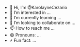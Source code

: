 - 👋 Hi, I’m @KarolayneCezario
- 👀 I’m interested in ...
- 🌱 I’m currently learning ...
- 💞️ I’m looking to collaborate on ...
- 📫 How to reach me ...
- 😄 Pronouns: ...
- ⚡ Fun fact: ...

<!---
KarolayneCezario/KarolayneCezario is a ✨ special ✨ repository because its `README.md` (this file) appears on your GitHub profile.
You can click the Preview link to take a look at your changes.
--->
